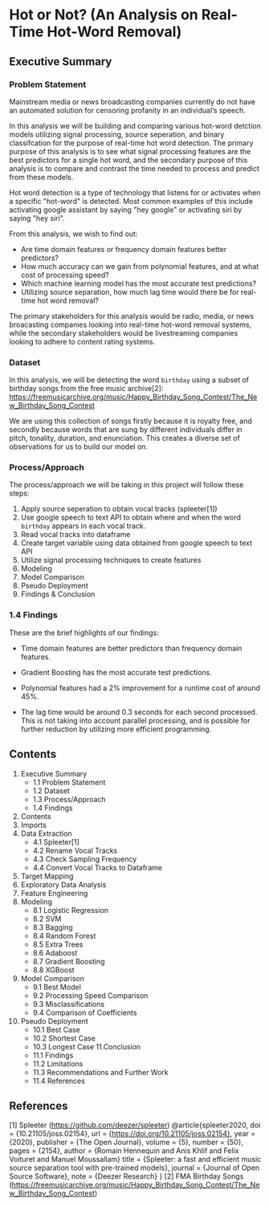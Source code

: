 # Hot or Not? (An Analysis on Real-Time Hot-Word Removal)
## Executive Summary
### Problem Statement

Mainstream media or news broadcasting companies currently do not have an automated solution for censoring profanity in an individual’s speech.

In this analysis we will be building and comparing various hot-word detction models utilizing signal processing, source seperation, and binary classifcation for the purpose of real-time hot word detection. The primary purpose of this analysis is to see what signal processing features are the best predictors for a single hot word, and the secondary purpose of this analysis is to compare and contrast the time needed to process and predict from these models.

Hot word detection is a type of technology that listens for or activates when a specific "hot-word" is detected. Most common examples of this include activating google assistant by saying "hey google" or activating siri by saying "hey siri".

From this analysis, we wish to find out:
* Are time domain features or frequency domain features better predictors?
* How much accuracy can we gain from polynomial features, and at what cost of processing speed?
* Which machine learning model has the most accurate test predictions?
* Utilizing source separation, how much lag time would there be for real-time hot word removal?

The primary stakeholders for this analysis would be radio, media, or news broacasting companies looking into real-time hot-word removal systems, while the secondary stakeholders would be livestreaming companies looking to adhere to content rating systems.
### Dataset
In this analysis, we will be detecting the word `birthday` using a subset of birthday songs from the free music archive[2]:
https://freemusicarchive.org/music/Happy_Birthday_Song_Contest/The_New_Birthday_Song_Contest

We are using this collection of songs firstly because it is royalty free, and secondly because words that are sung by different individuals differ in pitch, tonality, duration, and enunciation. This creates a diverse set of observations for us to build our model on.
### Process/Approach
The process/approach we will be taking in this project will follow these steps:
1. Apply source seperation to obtain vocal tracks (spleeter[1])
2. Use google speech to text API to obtain where and when the word `birthday` appears in each vocal track.
3. Read vocal tracks into dataframe 
4. Create target variable using data obtained from google speech to text API
5. Utilize signal processing techniques to create features
6. Modeling
7. Model Comparison
8. Pseudo Deployment
9. Findings & Conclusion
### 1.4 Findings
These are the brief highlights of our findings:

* Time domain features are better predictors than frequency domain features.

* Gradient Boosting has the most accurate test predictions.

* Polynomial features had a 2% improvement for a runtime cost of around 45%.

* The lag time would be around 0.3 seconds for each second processed. This is not taking into account parallel processing, and is possible for further reduction by utilizing more efficient programming.
## Contents
1. Executive Summary
    * 1.1 Problem Statement
    * 1.2 Dataset
    * 1.3 Process/Approach
    * 1.4 Findings
2. Contents
3. Imports
4. Data Extraction
    * 4.1 Spleeter[1]
    * 4.2 Rename Vocal Tracks
    * 4.3 Check Sampling Frequency
    * 4.4 Convert Vocal Tracks to Dataframe
5. Target Mapping
6. Exploratory Data Analysis
7. Feature Engineering
8. Modeling
    * 8.1 Logistic Regression
    * 8.2 SVM
    * 8.3 Bagging
    * 8.4 Random Forest
    * 8.5 Extra Trees
    * 8.6 Adaboost
    * 8.7 Gradient Boosting
    * 8.8 XGBoost
9. Model Comparison
    * 9.1 Best Model
    * 9.2 Processing Speed Comparison
    * 9.3 Misclassifications
    * 9.4 Comparison of Coefficients
10. Pseudo Deployment
    * 10.1 Best Case
    * 10.2 Shortest Case
    * 10.3 Longest Case
11.Conclusion
    * 11.1 Findings
    * 11.2 Limitations
    * 11.3 Recommendations and Further Work
    * 11.4 References

## References
[1] Spleeter (https://github.com/deezer/spleeter)
@article{spleeter2020,
  doi = {10.21105/joss.02154},
  url = {https://doi.org/10.21105/joss.02154},
  year = {2020},
  publisher = {The Open Journal},
  volume = {5},
  number = {50},
  pages = {2154},
  author = {Romain Hennequin and Anis Khlif and Felix Voituret and Manuel Moussallam}
  title = {Spleeter: a fast and efficient music source separation tool with pre-trained models},
  journal = {Journal of Open Source Software},
  note = {Deezer Research}
}
[2] FMA Birthday Songs (https://freemusicarchive.org/music/Happy_Birthday_Song_Contest/The_New_Birthday_Song_Contest)
